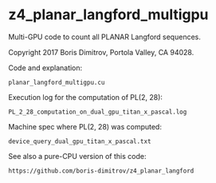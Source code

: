 # z4_planar_langford_multigpu
Multi-GPU code to count all PLANAR Langford sequences.

Copyright 2017 Boris Dimitrov, Portola Valley, CA 94028.

Code and explanation:

    planar_langford_multigpu.cu
    
Execution log for the computation of PL(2, 28):

    PL_2_28_computation_on_dual_gpu_titan_x_pascal.log
    
Machine spec where PL(2, 28) was computed:

    device_query_dual_gpu_titan_x_pascal.txt
    
See also a pure-CPU version of this code:

    https://github.com/boris-dimitrov/z4_planar_langford
